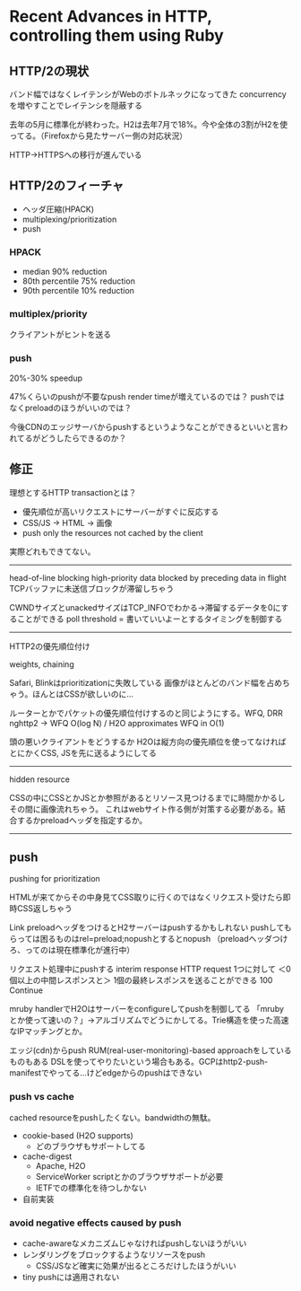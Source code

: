# Recent Advances in HTTP, controlling them using Ruby

## HTTP/2の現状

バンド幅ではなくレイテンシがWebのボトルネックになってきた
concurrencyを増やすことでレイテンシを隠蔽する

去年の5月に標準化が終わった。H2は去年7月で18%。今や全体の3割がH2を使ってる。（Firefoxから見たサーバー側の対応状況）

HTTP→HTTPSへの移行が進んでいる

## HTTP/2のフィーチャ

* ヘッダ圧縮(HPACK)
* multiplexing/prioritization
* push

### HPACK

- median 90% reduction
- 80th percentile 75% reduction
- 90th percentile 10% reduction

### multiplex/priority

クライアントがヒントを送る

### push

20%-30% speedup

47%くらいのpushが不要なpush
render timeが増えているのでは？
pushではなくpreloadのほうがいいのでは？

今後CDNのエッジサーバからpushするというようなことができるといいと言われてるがどうしたらできるのか？

## 修正

理想とするHTTP transactionとは？

* 優先順位が高いリクエストにサーバーがすぐに反応する
* CSS/JS -> HTML -> 画像
* push only the resources not cached by the client

実際どれもできてない。

---

head-of-line blocking
high-priority data blocked by preceding data in flight
TCPバッファに未送信ブロックが滞留しちゃう

CWNDサイズとunackedサイズはTCP_INFOでわかる→滞留するデータを0にすることができる
poll threshold = 書いていいよーとするタイミングを制御する

---

HTTP2の優先順位付け

weights, chaining

Safari, Blinkはprioritizationに失敗している
画像がほとんどのバンド幅を占めちゃう。ほんとはCSSが欲しいのに…

ルーターとかでパケットの優先順位付けするのと同じようにする。WFQ, DRR
nghttp2 -> WFQ O(log N) / H2O approximates WFQ in O(1)

頭の悪いクライアントをどうするか
H2Oは縦方向の優先順位を使ってなければとにかくCSS, JSを先に送るようにしてる

---

hidden resource

CSSの中にCSSとかJSとか参照があるとリソース見つけるまでに時間かかるしその間に画像流れちゃう。
これはwebサイト作る側が対策する必要がある。結合するかpreloadヘッダを指定するか。

----

## push

pushing for prioritization

HTMLが来てからその中身見てCSS取りに行くのではなくリクエスト受けたら即時CSS返しちゃう

Link preloadヘッダをつけるとH2サーバーはpushするかもしれない
pushしてもらっては困るものはrel=preload;nopushとするとnopush
（preloadヘッダつけろ、ってのは現在標準化が進行中）

リクエスト処理中にpushする
interim response
HTTP request 1つに対して ＜0個以上の中間レスポンスと＞ 1個の最終レスポンスを送ることができる
100 Continue

mruby handlerでH2Oはサーバーをconfigureしてpushを制御してる
「mrubyとか使って速いの？」→アルゴリズムでどうにかしてる。Trie構造を使った高速なIPマッチングとか。

エッジ(cdn)からpush
RUM(real-user-monitoring)-based approachをしているものもある
DSLを使ってやりたいという場合もある。GCPはhttp2-push-manifestでやってる…けどedgeからのpushはできない

### push vs cache

cached resourceをpushしたくない。bandwidthの無駄。

- cookie-based (H2O supports)
    - どのブラウザもサポートしてる
- cache-digest
    - Apache, H2O
    - ServiceWorker scriptとかのブラウザサポートが必要
    - IETFでの標準化を待つしかない
- 自前実装

### avoid negative effects caused by push

- cache-awareなメカニズムじゃなければpushしないほうがいい
- レンダリングをブロックするようなリソースをpush
    - CSS/JSなど確実に効果が出るところだけしたほうがいい
- tiny pushには適用されない


